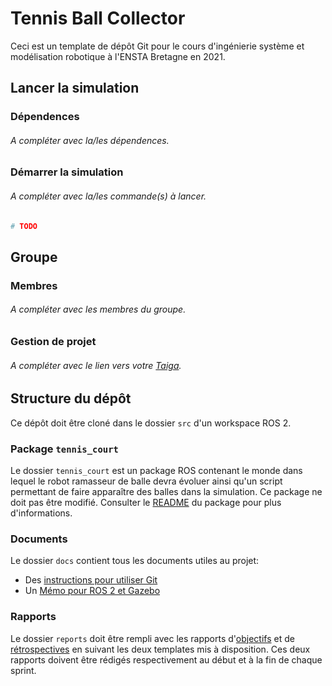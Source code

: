# Tennis Ball Collector

Ceci est un template de dépôt Git pour le cours d'ingénierie système et modélisation robotique à l'ENSTA Bretagne en 2021.


## Lancer la simulation

### Dépendences

###### A compléter avec la/les dépendences.


### Démarrer la simulation

###### A compléter avec la/les commande(s) à lancer.
```bash
# TODO
```


## Groupe

### Membres

###### A compléter avec les membres du groupe.


### Gestion de projet

###### A compléter avec le lien vers votre [Taiga](https://taiga.io).



## Structure du dépôt

Ce dépôt doit être cloné dans le dossier `src` d'un workspace ROS 2.

### Package `tennis_court`

Le dossier `tennis_court` est un package ROS contenant le monde dans lequel le robot ramasseur de balle devra évoluer ainsi qu'un script permettant de faire apparaître des balles dans la simulation.
Ce package ne doit pas être modifié.
Consulter le [README](tennis_court/README.md) du package pour plus d'informations.


### Documents

Le dossier `docs` contient tous les documents utiles au projet:
- Des [instructions pour utiliser Git](docs/GitWorkflow.md)
- Un [Mémo pour ROS 2 et Gazebo](docs/Memo_ROS2.pdf)


### Rapports

Le dossier `reports` doit être rempli avec les rapports d'[objectifs](../reports/GoalsTemplate.md) et de [rétrospectives](../reports/DebriefTemplate.md) en suivant les deux templates mis à disposition. Ces deux rapports doivent être rédigés respectivement au début et à la fin de chaque sprint.
